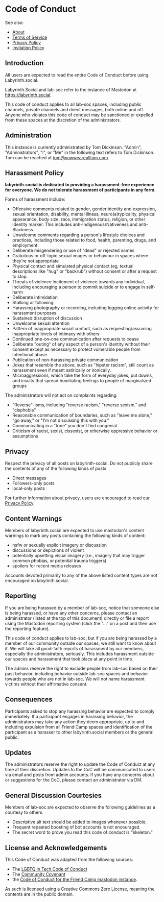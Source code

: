 # Code of Conduct

See also:
* [About](../readme.md)
* [Terms of Service](terms.md)
* [Privacy Policy](privacy.md)
* [Invitation Policy](invitation.md)

## Introduction

All users are expected to read the entire Code of Conduct before using Labyrinth.social.

Labyrinth.Social and lab-soc refer to the instance of Mastodon at https://labyrinth.social.

This code of conduct applies to all lab-soc spaces, including public channels, private channels and direct messages, both online and off. Anyone who violates this code of conduct may be sanctioned or expelled from these spaces at the discretion of the administrators.

## Administration

This instance is currently administrated by Tom Dickinson. "Admin", "Administrators", "I", or "Me" in the following text refers to Tom Dickinson. Tom can be reached at [tom@nowwearealltom.com](mailto:tom@nowwearealltom.com).

## Harassment Policy

**labyrinth.social is dedicated to providing a harassment-free experience for everyone. We do not tolerate harassment of participants in any form.**

Forms of harassment include:

*   Offensive comments related to gender, gender identity and expression, sexual orientation, disability, mental illness, neuro(a)typicality, physical appearance, body size, race, immigration status, religion, or other identity marker. This includes anti-Indigenous/Nativeness and anti-Blackness.
*   Unwelcome comments regarding a person's lifestyle choices and practices, including those related to food, health, parenting, drugs, and employment.
*   Deliberate misgendering or use of "dead" or rejected names
*   Gratuitous or off-topic sexual images or behaviour in spaces where they're not appropriate
*   Physical contact and simulated physical contact (eg, textual descriptions like "hug" or "backrub") without consent or after a request to stop.
*   Threats of violence Incitement of violence towards any individual, including encouraging a person to commit suicide or to engage in self-harm
*   Deliberate intimidation
*   Stalking or following
*   Harassing photography or recording, including logging online activity for harassment purposes
*   Sustained disruption of discussion
*   Unwelcome sexual attention
*   Pattern of inappropriate social contact, such as requesting/assuming inappropriate levels of intimacy with others
*   Continued one-on-one communication after requests to cease
*   Deliberate "outing" of any aspect of a person's identity without their consent except as necessary to protect vulnerable people from intentional abuse
*   Publication of non-harassing private communication
*   Jokes that resemble the above, such as "hipster racism", still count as harassment even if meant satirically or ironically.
*   Microaggressions, which take the form of everyday jokes, put downs, and insults that spread humiliating feelings to people of marginalized groups

The administrators will not act on complaints regarding:

*   "Reverse"-isms, including "reverse racism," "reverse sexism," and "cisphobia"
*   Reasonable communication of boundaries, such as "leave me alone," "go away," or "I'm not discussing this with you."
*   Communicating in a "tone" you don't find congenial
*   Criticism of racist, sexist, cissexist, or otherwise oppressive behavior or assumptions

## Privacy

Respect the privacy of all posts on labyrinth-social. Do not publicly share the contents of any of the following kinds of posts:

* Direct messages
* Followers-only posts
* local-only posts

For further information about privacy, users are encouraged to read our [Privacy Policy](privacy.md)

## Content Warnings

Members of labyrinth.social are expected to use mastodon's content warnings to mark any posts containing the following kinds of content:

 * nsfw or sexually explicit imagery or discussion
 * discussions or depictions of violent
 * potentially upsetting visual imagery (i.e., imagery that may trigger common phobias, or potential trauma triggers)
 * spoilers for recent media releases

Accounts devoted primarily to any of the above listed content types are not encouraged on labyrinth.social.

## Reporting

If you are being harassed by a member of lab-soc, notice that someone else is being harassed, or have any other concerns, please contact an administrator (listed at the top of this document) directly or file a report using the Mastodon reporting system (click the "..." on a post and then use the reporting feature). 

This code of conduct applies to lab-soc, but if you are being harassed by a member of our community outside our spaces, we still want to know about it. We will take all good-faith reports of harassment by our members, especially the administrators, seriously. This includes harassment outside our spaces and harassment that took place at any point in time.

The admins reserve the right to exclude people from lab-soc based on their past behavior, including behavior outside lab-soc spaces and behavior towards people who are not in lab-soc. We will not name harassment victims without their affirmative consent.

## Consequences

Participants asked to stop any harassing behavior are expected to comply immediately. If a participant engages in harassing behavior, the administrators may take any action they deem appropriate, up to and including expulsion from all Friend Camp spaces and identification of the participant as a harasser to other labyrinth.social members or the general public.

## Updates

The administrators reserve the right to update the Code of Conduct at any time at their discretion. Updates to the CoC will be communicated to users via email and posts from admin accounts. If you have any concerns about or suggestions for the CoC, please contact an administrator via DM.

## General Discussion Courtesies

Members of lab-soc are expected to observe the following guidelines as a courtesy to others. 

* Descriptive alt text should be added to images whenever possible.
* Frequent repeated boosting of bot accounts is not encouraged.
* The secret word to prove you read this code of conduct is "skeleton."

## License and Acknowledgements

This Code of Conduct was adapted from the following sources:
* The [LGBTQ in Tech Code of Conduct](https://lgbtq.technology/coc.html)
* The [Community Covenant](https://web.archive.org/web/20180625044351/http://community-covenant.net/version/1/0/)
* the [Code of Conduct for the Friend Camp mastodon instance](https://friend.camp/about/more).

As such is licensed using a Creative Commons Zero License, meaning the contents are in the public domain.
